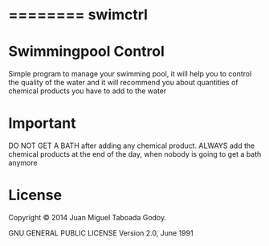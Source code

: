 ========
swimctrl
========

Swimmingpool Control
====================

Simple program to manage your swimming pool, it will help you to control the quality of the water and it will recommend you about quantities of chemical products you have to add to the water

Important
=========
DO NOT GET A BATH after adding any chemical product. ALWAYS add the chemical products at the end of the day, when nobody is going to get a bath anymore

License
=======

Copyright &copy; 2014 Juan Miguel Taboada Godoy.

GNU GENERAL PUBLIC LICENSE Version 2.0, June 1991
